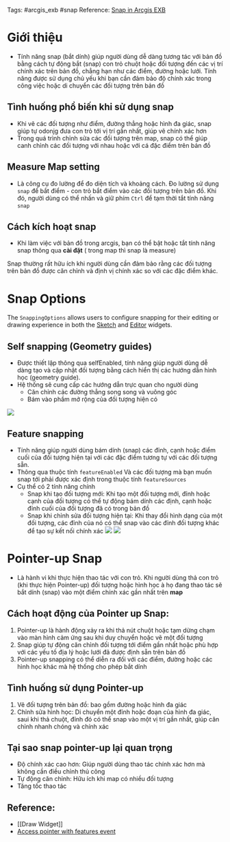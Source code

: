 Tags: #arcgis_exb #snap
Reference: [Snap in Arcgis EXB](https://developers.arcgis.com/javascript/latest/api-reference/esri-views-interactive-snapping-SnappingOptions.html)

# Giới thiệu

- Tính năng snap (bắt dính) giúp người dùng dễ dàng tương tác với bản đồ bằng cách tự động bắt (snap) con trỏ chuột hoặc đối tượng đến các vị trí chính xác trên bản đồ, chẳng hạn như các điểm, đường hoặc lưới. Tính năng được sử dụng chủ yếu khi bạn cần đảm bảo độ chính xác trong công việc hoặc di chuyển các đối tượng trên bản đồ

## Tình huống phổ biến khi sử dụng snap

- Khi vẽ các đối tượng như điểm, đường thẳng hoặc hình đa giác, snap giúp tự odonjg đưa con trỏ tới vị trí gần nhất, giúp vẽ chính xác hơn
- Trong quá trình chỉnh sửa các đối tượng trên map, snap có thể giúp canh chỉnh các đối tượng với nhau hoặc với cá đặc điểm trên bản đồ

## Measure Map setting

- Là công cụ đo lường để đo diện tích và khoảng cách. Đo lường sử dụng `snap` để bắt điểm - con trỏ bắt điểm vào các đối tượng trên bản đồ. Khi đó, người dùng có thể nhấn và giữ phím `Ctrl` để tạm thời tắt tính năng `snap`

## Cách kích hoạt snap 
- Khi làm việc với bản đồ trong arcgis, bạn có thể bật hoặc tắt tính năng snap thông qua **cài đặt** ( trong map thì snap là measure)

Snap thường rất hữu ích khi người dùng cần đảm bảo rằng các đối tượng trên bản đồ được căn chỉnh và định vị chính xác so với các đặc điểm khác.


# Snap Options

The `SnappingOptions` allows users to configure snapping for their editing or drawing experience in both the [Sketch](https://developers.arcgis.com/javascript/latest/api-reference/esri-widgets-Sketch.html#snappingOptions) and [Editor](https://developers.arcgis.com/javascript/latest/api-reference/esri-widgets-Editor.html#snappingOptions) widgets.

## Self snapping (Geometry guides)

- Được thiết lập thông qua selfEnabled, tính năng giúp người dùng dễ dàng tạo và cập nhật đối tượng bằng cách hiển thị các hướng dẫn hình học (geometry guide). 
- Hệ thống sẽ cung cấp các hướng dẫn trực quan cho người dùng
	- Căn chỉnh các đường thẳng song song và vuông góc
	- Bám vào phầm mở rộng của đối tượng hiện có

![](https://developers.arcgis.com/javascript/latest/assets/img/apiref/widgets/sketch/snapping-self-2d.gif)

## Feature snapping

 - Tính năng giúp người dùng bám dính (snap) các đỉnh, cạnh hoặc điểm cuối của đối tượng hiện tại với các đặc điểm tương tự với các đối tượng sẵn. 
 - Thông qua thuộc tính `featureEnabled` Và các đối tượng mà bạn muốn snap tới phải được xác định trong thuộc tính `featureSources`
 - Cụ thể có 2 tính năng chính
	 - Snap khi tạo đối tượng mới: Khi tạo một đối tượng mới, đỉnh hoặc cạnh của đối tượng có thể tự động bám dính các định, cạnh  hoặc đỉnh cuối của đối tượng đã có trong bản đồ
	 - Snap khi chỉnh sửa đối tượng hiện tại: Khi thay đổi hình dạng của một đối tượng, các đỉnh của nó có thể snap vào các đỉnh đối tượng khác để tạo sự kết nối chính xác
![](https://developers.arcgis.com/javascript/latest/assets/img/apiref/widgets/sketch/snapping-feature-2d.gif)
![](https://developers.arcgis.com/javascript/latest/assets/img/apiref/widgets/sketch/snapping-reshape-2d.gif)

# Pointer-up Snap

- Là hành vi khi thực hiện thao tác với con trỏ. Khi người dùng thả con trỏ  (khi thực hiện Pointer-up) đối tượng hoặc hình học à họ đang thao tác sẽ bắt dính (snap) vào một điểm chính xác gần nhất trên **map**

## Cách hoạt động của Pointer up Snap:

1. Pointer-up là hành động xảy ra khi thả nút chuột hoặc tạm dừng chạm vào màn hình cảm ứng sau khi duy chuyển hoặc vẽ một đối tượng
2. Snap giúp tự động căn chỉnh đối tượng tới điểm gần nhất hoặc phù hợp với các yếu tố địa lý hoặc lưới đã được định sẵn trên bản đồ
3. Pointer-up snapping có thể diễn ra đối với các điểm, đường hoặc các hình học khác mà hệ thống cho phép bắt dính

## Tình huống sử dụng Pointer-up

1. Vẽ đối tượng trên bản đồ: bao gồm đường hoặc hình đa giác
2. Chỉnh sửa hình học: Di chuyển một đỉnh hoặc đoạn của hình đa giác, saui khi thả chuột, đỉnh đó có thể snap vào một vị trí gần nhất, giúp căn chỉnh nhanh chóng và chính xác 

## Tại sao snap pointer-up lại quan trọng
- Độ chính xác cao hơn: Giúp người dùng thao tác chính xác hơn mà không cần điều chỉnh thủ công
- Tự động căn chỉnh: Hữu ích khi map có nhiều đối tượng
- Tăng tốc thao tác

## Reference: 
- [[Draw Widget]]
- [Access pointer with features event](https://developers.arcgis.com/javascript/latest/sample-code/view-hittest/)

